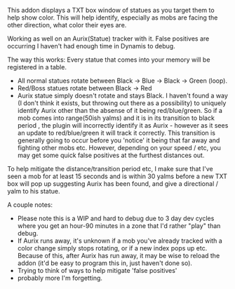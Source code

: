 This addon displays a TXT box window of statues as you target them to help show color.  This will help identify, especially as mobs are facing the other direction, what color their eyes are.

Working as well on an Aurix(Statue) tracker with it.  False positives are occurring I haven't had enough time in Dynamis to debug. 

The way this works:
Every statue that comes into your memory will be registered in a table.  
* All normal statues rotate between Black -> Blue -> Black -> Green (loop). 
* Red/Boss statues rotate between Black -> Red
* Aurix statue simply doesn't rotate and stays Black.
I haven't found a way (I don't think it exists, but throwing out there as a possibility) to uniquely identify Aurix other than the absense of it being red/blue/green.  So if a mob comes into range(50ish yalms) and it is in its transition to black period , the plugin will incorrectly identify it as Aurix - however as it sees an update to red/blue/green it will track it correctly.   This transition is generally going to occur before you 'notice' it being that far away and fighting other mobs etc.  However, depending on your speed / etc, you may get some quick false positives at the furthest distances out. 

To help mitigate the distance/transition period etc,  I make sure that I've seen a mob for at least 15 seconds and is within 30 yalms before a new TXT box will pop up suggesting Aurix has been found, and give a directional / yalm to his statue.


A couple notes:
* Please note this is a WIP and hard to debug due to 3 day dev cycles where you get an hour-90 minutes in a zone that I'd rather "play" than debug.
* If Aurix runs away, it's unknown if a mob you've already tracked with a color change simply stops rotating, or if a new index pops up etc.  Because of this, after Aurix has run away, it may be wise to reload the addon (it'd be easy to program this in, just haven't done so). 
* Trying to think of ways to help mitigate 'false positives'
* probably more I'm forgetting.
